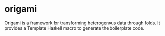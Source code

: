 # origami
Origami is a framework for transforming heterogenous data through folds.  It provides a Template Haskell macro to generate the boilerplate code.
